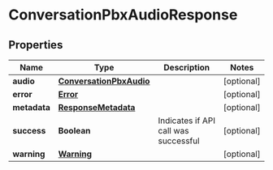 

# ConversationPbxAudioResponse


## Properties

| Name | Type | Description | Notes |
|------------ | ------------- | ------------- | -------------|
|**audio** | [**ConversationPbxAudio**](ConversationPbxAudio.md) |  |  [optional] |
|**error** | [**Error**](Error.md) |  |  [optional] |
|**metadata** | [**ResponseMetadata**](ResponseMetadata.md) |  |  [optional] |
|**success** | **Boolean** | Indicates if API call was successful |  [optional] |
|**warning** | [**Warning**](Warning.md) |  |  [optional] |



